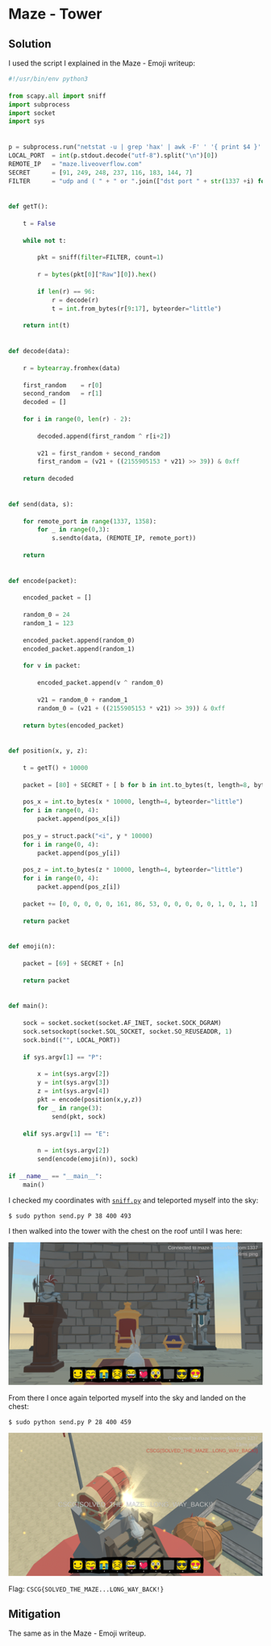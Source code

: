 # Maze - Tower

## Solution

I used the script I explained in the Maze - Emoji writeup:
```python
#!/usr/bin/env python3

from scapy.all import sniff
import subprocess
import socket
import sys


p = subprocess.run("netstat -u | grep 'hax' | awk -F' ' '{ print $4 }' | awk -F':' '{ print $2 }'", shell=True, stdout=subprocess.PIPE)
LOCAL_PORT  = int(p.stdout.decode("utf-8").split("\n")[0])
REMOTE_IP   = "maze.liveoverflow.com"
SECRET      = [91, 249, 248, 237, 116, 183, 144, 7]
FILTER      = "udp and ( " + " or ".join(["dst port " + str(1337 +i) for i in range(21)]) + " )"


def getT():

    t = False

    while not t:

        pkt = sniff(filter=FILTER, count=1)

        r = bytes(pkt[0]["Raw"][0]).hex()

        if len(r) == 96:
            r = decode(r)
            t = int.from_bytes(r[9:17], byteorder="little")

    return int(t)


def decode(data):

    r = bytearray.fromhex(data)

    first_random    = r[0]
    second_random   = r[1]
    decoded = []

    for i in range(0, len(r) - 2):

        decoded.append(first_random ^ r[i+2])

        v21 = first_random + second_random
        first_random = (v21 + ((2155905153 * v21) >> 39)) & 0xff

    return decoded


def send(data, s):

    for remote_port in range(1337, 1358):
        for _ in range(0,3):
            s.sendto(data, (REMOTE_IP, remote_port))

    return


def encode(packet):

    encoded_packet = []

    random_0 = 24
    random_1 = 123

    encoded_packet.append(random_0)
    encoded_packet.append(random_1)

    for v in packet:

        encoded_packet.append(v ^ random_0)

        v21 = random_0 + random_1
        random_0 = (v21 + ((2155905153 * v21) >> 39)) & 0xff

    return bytes(encoded_packet)


def position(x, y, z):

    t = getT() + 10000

    packet = [80] + SECRET + [ b for b in int.to_bytes(t, length=8, byteorder="little") ]

    pos_x = int.to_bytes(x * 10000, length=4, byteorder="little")
    for i in range(0, 4):
        packet.append(pos_x[i])

    pos_y = struct.pack("<i", y * 10000)
    for i in range(0, 4):
        packet.append(pos_y[i])

    pos_z = int.to_bytes(z * 10000, length=4, byteorder="little")
    for i in range(0, 4):
        packet.append(pos_z[i])

    packet += [0, 0, 0, 0, 0, 161, 86, 53, 0, 0, 0, 0, 0, 1, 0, 1, 1]    # we don't care about euler values

    return packet


def emoji(n):

    packet = [69] + SECRET + [n]

    return packet


def main():

    sock = socket.socket(socket.AF_INET, socket.SOCK_DGRAM)
    sock.setsockopt(socket.SOL_SOCKET, socket.SO_REUSEADDR, 1)
    sock.bind(("", LOCAL_PORT))

    if sys.argv[1] == "P":

        x = int(sys.argv[2])
        y = int(sys.argv[3])
        z = int(sys.argv[4])
        pkt = encode(position(x,y,z))
        for _ in range(3):
            send(pkt, sock)

    elif sys.argv[1] == "E":

        n = int(sys.argv[2])
        send(encode(emoji(n)), sock)

if __name__ == "__main__":
    main()
```

I checked my coordinates with [`sniff.py`](sniff.py) and teleported myself into the sky:
```
$ sudo python send.py P 38 400 493
```

I then walked into the tower with the chest on the roof until I was here:

![](inside_tower.png)

From there I once again telported myself into the sky and landed on the chest:
```
$ sudo python send.py P 28 400 459
```

![](on_tower.png)

Flag: `CSCG{SOLVED_THE_MAZE...LONG_WAY_BACK!}`

## Mitigation

The same as in the Maze - Emoji writeup.
